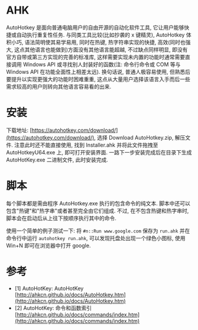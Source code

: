 # AHK

AutoHotkey 是面向普通电脑用户的自由开源的自动化软件工具, 它让用户能够快捷或自动执行重复性任务. 与同类工具比较(比如抄袭的 x 键精灵), AutoHotkey 体积小巧, 语法简明使其易学易用, 同时在热键, 热字符串实现的快捷, 高效(同时也强大, 这点其他语言也能做到)方面没有其他语言能超越, 不过缺点同样明显, 即没有官方自带或第三方实现的完善的标准库, 这样需要实现未内置的功能时通常需要直接调用 Windows API 或寻找别人封装好的函数(注: 命令行命令或 COM 等与 Windows API 在功能全面性上相差太远). 换句话说, 普通人极容易使用, 但熟悉后要提升以实现更强大的功能时困难重重, 这点从大量用户选择该语言入手而后一些需求较高的用户则转向其他语言容易看的出来.

# 安装

下载地址: [https://autohotkey.com/download/](https://autohotkey.com/download/), 选择 Download AutoHotkey.zip, 解压文件. 注意此时还不能直接使用, 找到 Installer.ahk 并将此文件拖拽至 AutoHotkeyU64.exe 上, 即可打开安装界面. 一路下一步安装完成后在目录下生成 AutoHotKey.exe 二进制文件, 此时安装完成.

# 脚本

每个脚本都是需由程序 AutoHotkey.exe 执行的包含命令的纯文本. 脚本中还可以包含"热键"和"热字串"或者甚至完全由它们组成. 不过, 在不包含热键和热字串时, 脚本会在启动后从上往下按顺序执行其中的命令.

使用一个简单的例子测试一下: 将 `#n::Run www.google.com` 保存为 `run.ahk` 并在命令行中运行 `autohotkey run.ahk`, 可以发现托盘处出现一个绿色小图标, 使用 Win+N 即可在浏览器中打开 google.

# 参考
- [1] AutoHotKey: AutoHotKey [http://ahkcn.github.io/docs/AutoHotkey.htm](http://ahkcn.github.io/docs/AutoHotkey.htm)
- [2] AutoHotKey: 命令和函数索引 [http://ahkcn.github.io/docs/commands/index.htm](http://ahkcn.github.io/docs/commands/index.htm)

